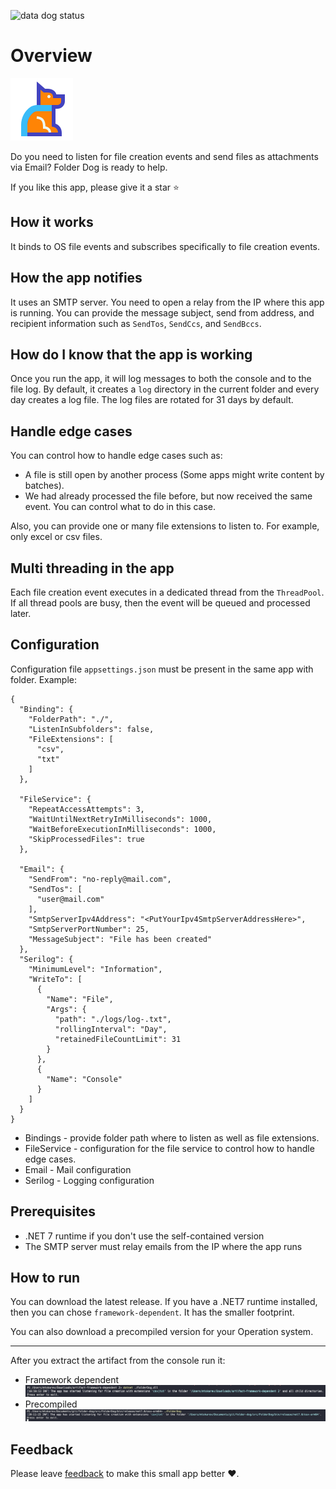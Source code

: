 
![data dog status](https://github.com/MTokarev/folder-dog/actions/workflows/main.yml/badge.svg)
# Overview
![super dog](src/FolderDog/static/superdog.png)

Do you need to listen for file creation events and send files as attachments via Email? Folder Dog is ready to help.

If you like this app, please give it a star ⭐️

## How it works
It binds to OS file events and subscribes specifically to file creation events.

## How the app notifies
It uses an SMTP server. You need to open a relay from the IP where this app is running. You can provide the message subject, send from address, and recipient information such as `SendTos`, `SendCcs`, and `SendBccs`.

## How do I know that the app is working
Once you run the app, it will log messages to both the console and to the file log. By default, it creates a `log` directory in the current folder and every day creates a log file. The log files are rotated for 31 days by default.

## Handle edge cases
You can control how to handle edge cases such as:
- A file is still open by another process (Some apps might write content by batches).
- We had already processed the file before, but now received the same event. You can control what to do in this case.

Also, you can provide one or many file extensions to listen to. For example, only excel or csv files.

## Multi threading in the app
Each file creation event executes in a dedicated thread from the `ThreadPool`. If all thread pools are busy, then the event will be queued and processed later.

## Configuration
Configuration file `appsettings.json` must be present in the same app with folder.
Example:
```
{
  "Binding": {
    "FolderPath": "./",
    "ListenInSubfolders": false,
    "FileExtensions": [
      "csv",
      "txt"
    ]
  },

  "FileService": {
    "RepeatAccessAttempts": 3,
    "WaitUntilNextRetryInMilliseconds": 1000,
    "WaitBeforeExecutionInMilliseconds": 1000,
    "SkipProcessedFiles": true
  },

  "Email": {
    "SendFrom": "no-reply@mail.com",
    "SendTos": [
      "user@mail.com"
    ],
    "SmtpServerIpv4Address": "<PutYourIpv4SmtpServerAddressHere>",
    "SmtpServerPortNumber": 25,
    "MessageSubject": "File has been created"
  },
  "Serilog": {
    "MinimumLevel": "Information",
    "WriteTo": [
      {
        "Name": "File",
        "Args": {
          "path": "./logs/log-.txt",
          "rollingInterval": "Day",
          "retainedFileCountLimit": 31
        }
      },
      {
        "Name": "Console"
      }
    ]
  }
}
```
- Bindings - provide folder path where to listen as well as file extensions.
- FileService - configuration for the file service to control how to handle edge cases.
- Email - Mail configuration
- Serilog - Logging configuration

## Prerequisites
- .NET 7 runtime if you don't use the self-contained version
- The SMTP server must relay emails from the IP where the app runs

## How to run
You can download the latest release.
If you have a .NET7 runtime installed, then you can chose `framework-dependent`.
It has the smaller footprint.

You can also download a precompiled version for your Operation system.

---

After you extract the artifact from the console run it:
- Framework dependent
  ![fd](src/FolderDog/static/fd.png)
- Precompiled
  ![fi](src/FolderDog/static/fi.png)

## Feedback
Please leave [feedback](https://github.com/MTokarev/folder-dog/discussions) to make this small app better ❤️.

